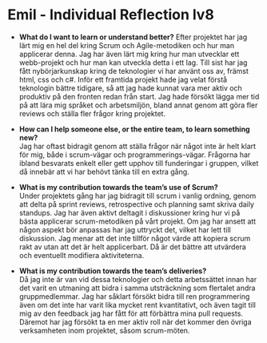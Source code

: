 # Emil - Individual Reflection lv8
* **What do I want to learn or understand better?**
Efter projektet har jag lärt mig en hel del kring Scrum och Agile-metodiken och hur man applicerar denna. Jag har även lärt mig kring hur man utvecklar ett webb-projekt och hur man kan utveckla detta i ett lag. Till sist har jag fått nybörjarkunskap kring de teknologier vi har använt oss av, främst html, css och c#. Inför ett framtida projekt hade jag velat förstå teknologin bättre tidigare, så att jag hade kunnat vara mer aktiv och produktiv på den fronten redan från start. Jag hade försökt lägga mer tid på att lära mig språket och arbetsmiljön, bland annat genom att göra fler reviews och ställa fler frågor kring projektet.

* **How can I help someone else, or the entire team, to learn something new?**  
Jag har oftast bidragit genom att ställa frågor när något inte är helt klart för mig, både i scrum-vägar och programmerings-vägar. Frågorna har ibland besvarats enkelt eller gett upphov till funderingar i gruppen, vilket då innebär att vi har behövt tänka till en extra gång.

* **What is my contribution towards the team’s use of Scrum?**  
Under projektets gång har jag bidragit till scrum i vanlig ordning, genom att delta på sprint reviews, retrospective och planning samt skriva daily standups. Jag har även aktivt deltagit i diskussioner kring hur vi på bästa applicerar scrum-metodiken på vårt projekt. Om jag har ansett att någon aspekt bör anpassas har jag uttryckt det, vilket har lett till diskussion. Jag menar att det inte tillför något värde att kopiera scrum rakt av utan att det är helt applicerbart. Då är det bättre att utvärdera och eventuellt modifiera aktiviteterna.

* **What is my contribution towards the team’s deliveries?**  
Då jag inte är van vid dessa teknologier och detta arbetssättet innan har det varit en utmaning att bidra i samma utsträckning som flertalet andra gruppmedlemmar. Jag har såklart försökt bidra till ren programmering även om det inte har varit lika mycket rent kvantitativt, och även tagit till mig av den feedback jag har fått för att förbättra mina pull requests. Däremot har jag försökt ta en mer aktiv roll när det kommer den övriga verksamheten inom projektet, såsom scrum-möten.
